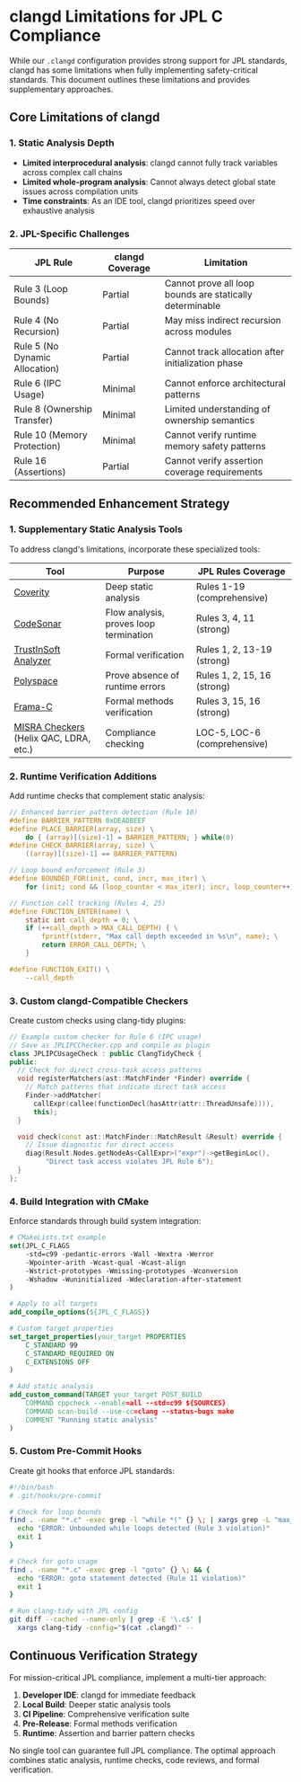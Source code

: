 # clangd Limitations for JPL C Compliance

While our `.clangd` configuration provides strong support for JPL standards, clangd has some limitations when fully implementing safety-critical standards. This document outlines these limitations and provides supplementary approaches.

## Core Limitations of clangd

### 1. Static Analysis Depth
- **Limited interprocedural analysis**: clangd cannot fully track variables across complex call chains
- **Limited whole-program analysis**: Cannot always detect global state issues across compilation units
- **Time constraints**: As an IDE tool, clangd prioritizes speed over exhaustive analysis

### 2. JPL-Specific Challenges

| JPL Rule | clangd Coverage | Limitation |
|----------|----------------|------------|
| Rule 3 (Loop Bounds) | Partial | Cannot prove all loop bounds are statically determinable |
| Rule 4 (No Recursion) | Partial | May miss indirect recursion across modules |
| Rule 5 (No Dynamic Allocation) | Partial | Cannot track allocation after initialization phase |
| Rule 6 (IPC Usage) | Minimal | Cannot enforce architectural patterns |
| Rule 8 (Ownership Transfer) | Minimal | Limited understanding of ownership semantics |
| Rule 10 (Memory Protection) | Minimal | Cannot verify runtime memory safety patterns |
| Rule 16 (Assertions) | Partial | Cannot verify assertion coverage requirements |

## Recommended Enhancement Strategy

### 1. Supplementary Static Analysis Tools

To address clangd's limitations, incorporate these specialized tools:

| Tool | Purpose | JPL Rules Coverage |
|------|---------|-------------------|
| [Coverity](https://www.synopsys.com/software-integrity/security-testing/static-analysis-sast.html) | Deep static analysis | Rules 1-19 (comprehensive) |
| [CodeSonar](https://www.grammatech.com/codesonar) | Flow analysis, proves loop termination | Rules 3, 4, 11 (strong) |
| [TrustInSoft Analyzer](https://trust-in-soft.com/) | Formal verification | Rules 1, 2, 13-19 (strong) |
| [Polyspace](https://www.mathworks.com/products/polyspace.html) | Prove absence of runtime errors | Rules 1, 2, 15, 16 (strong) |
| [Frama-C](https://frama-c.com/) | Formal methods verification | Rules 3, 15, 16 (strong) |
| [MISRA Checkers](https://www.perforce.com/products/helix-qac) (Helix QAC, LDRA, etc.) | Compliance checking | LOC-5, LOC-6 (comprehensive) |

### 2. Runtime Verification Additions

Add runtime checks that complement static analysis:

```c
// Enhanced barrier pattern detection (Rule 10)
#define BARRIER_PATTERN 0xDEADBEEF
#define PLACE_BARRIER(array, size) \
    do { (array)[(size)-1] = BARRIER_PATTERN; } while(0)
#define CHECK_BARRIER(array, size) \
    ((array)[(size)-1] == BARRIER_PATTERN)

// Loop bound enforcement (Rule 3)
#define BOUNDED_FOR(init, cond, incr, max_iter) \
    for (init; cond && (loop_counter < max_iter); incr, loop_counter++)

// Function call tracking (Rules 4, 25)
#define FUNCTION_ENTER(name) \
    static int call_depth = 0; \
    if (++call_depth > MAX_CALL_DEPTH) { \
        fprintf(stderr, "Max call depth exceeded in %s\n", name); \
        return ERROR_CALL_DEPTH; \
    }

#define FUNCTION_EXIT() \
    --call_depth
```

### 3. Custom clangd-Compatible Checkers

Create custom checks using clang-tidy plugins:

```cpp
// Example custom checker for Rule 6 (IPC usage)
// Save as JPLIPCChecker.cpp and compile as plugin
class JPLIPCUsageCheck : public ClangTidyCheck {
public:
  // Check for direct cross-task access patterns
  void registerMatchers(ast::MatchFinder *Finder) override {
    // Match patterns that indicate direct task access
    Finder->addMatcher(
      callExpr(callee(functionDecl(hasAttr(attr::ThreadUnsafe)))),
      this);
  }

  void check(const ast::MatchFinder::MatchResult &Result) override {
    // Issue diagnostic for direct access
    diag(Result.Nodes.getNodeAs<CallExpr>("expr")->getBeginLoc(),
         "Direct task access violates JPL Rule 6");
  }
};
```

### 4. Build Integration with CMake

Enforce standards through build system integration:

```cmake
# CMakeLists.txt example
set(JPL_C_FLAGS
    -std=c99 -pedantic-errors -Wall -Wextra -Werror
    -Wpointer-arith -Wcast-qual -Wcast-align
    -Wstrict-prototypes -Wmissing-prototypes -Wconversion
    -Wshadow -Wuninitialized -Wdeclaration-after-statement
)

# Apply to all targets
add_compile_options(${JPL_C_FLAGS})

# Custom target properties
set_target_properties(your_target PROPERTIES
    C_STANDARD 99
    C_STANDARD_REQUIRED ON
    C_EXTENSIONS OFF
)

# Add static analysis
add_custom_command(TARGET your_target POST_BUILD
    COMMAND cppcheck --enable=all --std=c99 ${SOURCES}
    COMMAND scan-build --use-cc=clang --status-bugs make
    COMMENT "Running static analysis"
)
```

### 5. Custom Pre-Commit Hooks

Create git hooks that enforce JPL standards:

```bash
#!/bin/bash
# .git/hooks/pre-commit

# Check for loop bounds
find . -name "*.c" -exec grep -l "while *(" {} \; | xargs grep -L "max_iter" && {
  echo "ERROR: Unbounded while loops detected (Rule 3 violation)"
  exit 1
}

# Check for goto usage
find . -name "*.c" -exec grep -l "goto" {} \; && {
  echo "ERROR: goto statement detected (Rule 11 violation)"
  exit 1
}

# Run clang-tidy with JPL config
git diff --cached --name-only | grep -E '\.c$' |
  xargs clang-tidy -config="$(cat .clangd)" --
```

## Continuous Verification Strategy

For mission-critical JPL compliance, implement a multi-tier approach:

1. **Developer IDE**: clangd for immediate feedback
2. **Local Build**: Deeper static analysis tools
3. **CI Pipeline**: Comprehensive verification suite
4. **Pre-Release**: Formal methods verification
5. **Runtime**: Assertion and barrier pattern checks

No single tool can guarantee full JPL compliance. The optimal approach combines static analysis, runtime checks, code reviews, and formal verification.
